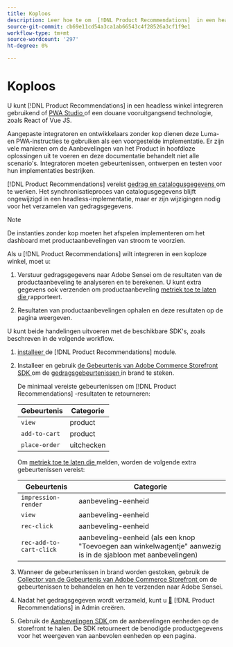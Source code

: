 ```yaml
---
title: Koploos
description: Leer hoe te om  [!DNL Product Recommendations]  in een headless winkel te integreren.
source-git-commit: cb69e11cd54a3ca1ab66543c4f28526a3cf1f9e1
workflow-type: tm+mt
source-wordcount: '297'
ht-degree: 0%

---
```


# Koploos

U kunt [!DNL Product Recommendations] in een headless winkel integreren gebruikend of [ PWA Studio ](https://developer.adobe.com/commerce/pwa-studio/) of een douane vooruitgangsend technologie, zoals React of Vue JS.

Aangepaste integratoren en ontwikkelaars zonder kop dienen deze Luma- en PWA-instructies te gebruiken als een voorgestelde implementatie. Er zijn vele manieren om de Aanbevelingen van het Product in hoofdloze oplossingen uit te voeren en deze documentatie behandelt niet alle scenario&#39;s. Integratoren moeten gebeurtenissen, ontwerpen en testen voor hun implementaties bestrijken.

[!DNL Product Recommendations] vereist [ gedrag en catalogusgegevens ](https://experienceleague.adobe.com/docs/commerce/product-recommendations/developer/development-overview.html) om te werken. Het synchronisatieproces van catalogusgegevens blijft ongewijzigd in een headless-implementatie, maar er zijn wijzigingen nodig voor het verzamelen van gedragsgegevens.

>[!NOTE]
>
>De instanties zonder kop moeten het afspelen implementeren om het dashboard met productaanbevelingen van stroom te voorzien.

Als u [!DNL Product Recommendations] wilt integreren in een koploze winkel, moet u:

1. Verstuur gedragsgegevens naar Adobe Sensei om de resultaten van de productaanbeveling te analyseren en te berekenen. U kunt extra gegevens ook verzenden om productaanbeveling [ metriek toe te laten die ](workspace.md) rapporteert.

1. Resultaten van productaanbevelingen ophalen en deze resultaten op de pagina weergeven.

U kunt beide handelingen uitvoeren met de beschikbare SDK&#39;s, zoals beschreven in de volgende workflow.

1. [ installeer ](install-configure.md) de [!DNL Product Recommendations] module.

1. Installeer en gebruik [ de Gebeurtenis van Adobe Commerce Storefront SDK ](https://developer.adobe.com/commerce/services/shared-services/storefront-events/sdk/) om de [ gedragsgebeurtenissen ](https://experienceleague.adobe.com/docs/commerce/product-recommendations/developer/events.html) in brand te steken.

   De minimaal vereiste gebeurtenissen om [!DNL Product Recommendations] -resultaten te retourneren:

   | Gebeurtenis | Categorie |
   |--- | ---|
   | `view` | product |
   | `add-to-cart` | product |
   | `place-order` | uitchecken |

   Om [ metriek toe te laten die ](workspace.md) melden, worden de volgende extra gebeurtenissen vereist:

   | Gebeurtenis | Categorie |
   |--- | ---|
   | `impression-render` | aanbeveling-eenheid |
   | `view` | aanbeveling-eenheid |
   | `rec-click` | aanbeveling-eenheid |
   | `rec-add-to-cart-click` | aanbeveling-eenheid (als een knop &quot;Toevoegen aan winkelwagentje&quot; aanwezig is in de sjabloon met aanbevelingen) |

1. Wanneer de gebeurtenissen in brand worden gestoken, gebruik de [ Collector van de Gebeurtenis van Adobe Commerce Storefront ](https://developer.adobe.com/commerce/services/shared-services/storefront-events/collector/) om de gebeurtenissen te behandelen en hen te verzenden naar Adobe Sensei.

1. Nadat het gedragsgegeven wordt verzameld, kunt u [&#128279;](create.md) [!DNL Product Recommendations] in Admin  creëren.

1. Gebruik de [ Aanbevelingen SDK ](https://developer.adobe.com/commerce/services/product-recommendations/) om de aanbevelingen eenheden op de storefront te halen. De SDK retourneert de benodigde productgegevens voor het weergeven van aanbevolen eenheden op een pagina.
